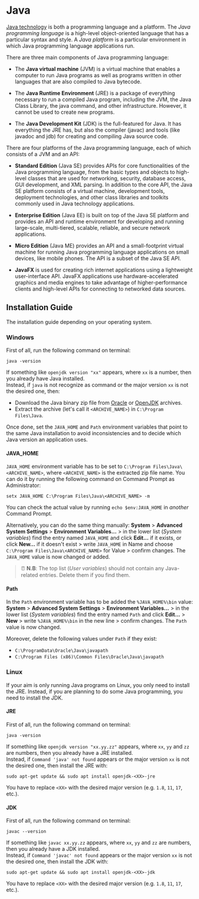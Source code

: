 
# Java

[Java technology](https://docs.oracle.com/javaee/6/firstcup/doc/gkhoy.html) is both a programming language and a platform. The *Java programming language* is a high-level object-oriented language that has a particular syntax and style. A *Java platform* is a particular environment in which Java programming language applications run.<br>

There are three main components of Java programming language:

- The **Java virtual machine** (JVM) is a virtual machine that enables a computer to run Java programs as well as programs written in other languages that are also compiled to Java bytecode.

- The **Java Runtime Environment** (JRE) is a package of everything necessary to run a compiled Java program, including the JVM, the Java Class Library, the java command, and other infrastructure. However, it cannot be used to create new programs.

- The **Java Development Kit** (JDK) is the full-featured for Java. It has everything the JRE has, but also the compiler (javac) and tools (like javadoc and jdb) for creating and compiling Java source code.

There are four platforms of the Java programming language, each of which consists of a JVM and an API:

- **Standard Edition** (Java SE) provides APIs for core functionalities of the Java programming language, from the basic types and objects to high-level classes that are used for networking, security, database access, GUI development, and XML parsing. In addition to the core API, the Java SE platform consists of a virtual machine, development tools, deployment technologies, and other class libraries and toolkits commonly used in Java technology applications.

- **Enterprise Edition** (Java EE) is built on top of the Java SE platform and provides an API and runtime environment for developing and running large-scale, multi-tiered, scalable, reliable, and secure network applications.

- **Micro Edition** (Java ME) provides an API and a small-footprint virtual machine for running Java programming language applications on small devices, like mobile phones. The API is a subset of the Java SE API.

- **JavaFX** is used for creating rich internet applications using a lightweight user-interface API. JavaFX applications use hardware-accelerated graphics and media engines to take advantage of higher-performance clients and high-level APIs for connecting to networked data sources.

## Installation Guide

The installation guide depending on your operating system.

### Windows

First of all, run the following command on terminal:
```
java -version
```
If something like `openjdk version "xx"` appears, where `xx` is a number, then you already have Java installed.<br>
Instead, if `java` is not recognize as command or the major version `xx` is not the desired one, then:
- Download the Java binary zip file from [Oracle](https://www.oracle.com/java/technologies/downloads/archive/) or [OpenJDK](https://jdk.java.net/archive/) archives.
- Extract the archive (let's call it `<ARCHIVE_NAME>`) in `C:\Program Files\Java`.

Once done, set the `JAVA_HOME` and `Path` environment variables that point to the same Java installation to avoid inconsistencies and to decide which Java version an application uses.

#### JAVA_HOME

`JAVA_HOME` environment variable has to be set to `C:\Program Files\Java\<ARCHIVE_NAME>`, where `<ARCHIVE_NAME>` is the extracted zip file name. You can do it by running the following command on Command Prompt as Administrator:
```
setx JAVA_HOME C:\Program Files\Java\<ARCHIVE_NAME> -m
```
You can check the actual value by running `echo $env:JAVA_HOME` in *another* Command Prompt.<br>

Alternatively, you can do the same thing manually: **System** > **Advanced System Settings** > **Environment Variables...** > in the lower list (*System variables*) find the entry named `JAVA_HOME` and click **Edit...** if it exists, or click **New...** if it doesn't exist > write `JAVA_HOME` in Name and choose `C:\Program Files\Java\<ARCHIVE_NAME>` for Value > confirm changes. The `JAVA_HOME` value is now changed or added.

> :alarm_clock: **N.B**: The top list (*User variables*) should not contain any Java-related entries. Delete them if you find them.

#### Path

In the `Path` environment variable has to be added the `%JAVA_HOME%\bin` value: **System** > **Advanced System Settings** > **Environment Variables...** > in the lower list (*System variables*) find the entry named `Path` and click **Edit...** > **New** > write `%JAVA_HOME%\bin` in the new line > confirm changes. The `Path` value is now changed.

Moreover, delete the following values under `Path` if they exist:
- `C:\ProgramData\Oracle\Java\javapath`
- `C:\Program Files (x86)\Common Files\Oracle\Java\javapath`

### Linux

If your aim is only running Java programs on Linux, you only need to install the JRE. Instead, if you are planning to do some Java programming, you need to install the JDK. 

#### JRE

First of all, run the following command on terminal:
```
java -version
```
If something like `openjdk version "xx.yy.zz"` appears, where `xx`, `yy` and `zz` are numbers, then you already have a JRE installed.<br>
Instead, if `Command 'java' not found` appears or the major version `xx` is not the desired one, then install the JRE with:
```
sudo apt-get update && sudo apt install openjdk-<XX>-jre
```
You have to replace `<XX>` with the desired major version (e.g. `1.8`, `11`, `17`, etc.).

#### JDK

First of all, run the following command on terminal:
```
javac --version
```
If something like `javac xx.yy.zz` appears, where `xx`, `yy` and `zz` are numbers, then you already have a JDK installed.<br>
Instead, if `Command 'javac' not found` appears or the major version `xx` is not the desired one, then install the JDK with:
```
sudo apt-get update && sudo apt install openjdk-<XX>-jdk
```
You have to replace `<XX>` with the desired major version (e.g. `1.8`, `11`, `17`, etc.).

